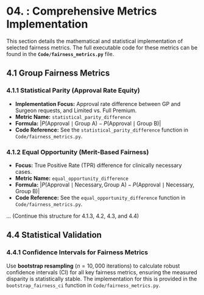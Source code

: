 # 04. : Comprehensive Metrics Implementation

This section details the mathematical and statistical implementation of selected fairness metrics. The full executable code for these metrics can be found in the **`Code/fairness_metrics.py`** file.

## 4.1 Group Fairness Metrics

### 4.1.1 Statistical Parity (Approval Rate Equity)

* **Implementation Focus:** Approval rate difference between GP and Surgeon requests, and Limited vs. Full Premium.
* **Metric Name:** `statistical_parity_difference`
* **Formula:** $| P(\text{Approval} \mid \text{Group A}) - P(\text{Approval} \mid \text{Group B}) |$
* **Code Reference:** See the `statistical_parity_difference` function in `Code/fairness_metrics.py`.

### 4.1.2 Equal Opportunity (Merit-Based Fairness)

* **Focus:** True Positive Rate (TPR) difference for clinically necessary cases.
* **Metric Name:** `equal_opportunity_difference`
* **Formula:** $| P(\text{Approval} \mid \text{Necessary}, \text{Group A}) - P(\text{Approval} \mid \text{Necessary}, \text{Group B}) |$
* **Code Reference:** See the `equal_opportunity_difference` function in `Code/fairness_metrics.py`.

... (Continue this structure for 4.1.3, 4.2, 4.3, and 4.4)

## 4.4 Statistical Validation

### 4.4.1 Confidence Intervals for Fairness Metrics

Use **bootstrap resampling** ($n=10,000$ iterations) to calculate robust confidence intervals ($\text{CI}$) for all key fairness metrics, ensuring the measured disparity is statistically stable. The implementation for this is provided in the `bootstrap_fairness_ci` function in `Code/fairness_metrics.py`.